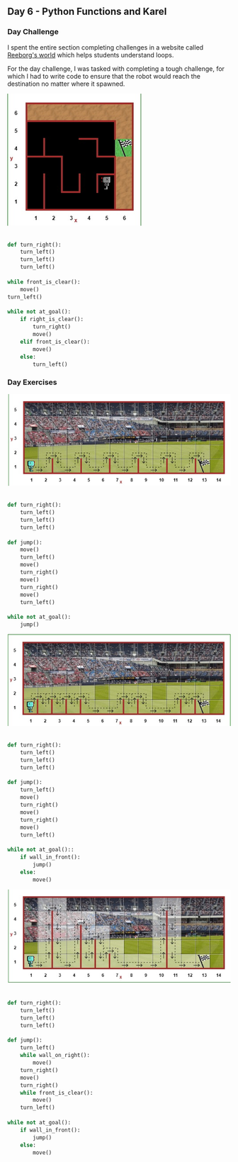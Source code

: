 ## Day 6 - Python Functions and Karel

### Day Challenge

I spent the entire section completing challenges in a website called [Reeborg's world](https://reeborg.ca/index_en.html) which helps students understand loops. 

For the day challenge, I was tasked with completing a tough challenge, for which I had to write code to ensure that the robot would reach the destination no matter where it spawned.

<img src="/Day-06/6-C.jpeg">

```python

def turn_right():
    turn_left()
    turn_left()
    turn_left()
    
while front_is_clear():
    move()
turn_left()

while not at_goal():
    if right_is_clear():
        turn_right()
        move()
    elif front_is_clear():
        move()
    else:
        turn_left()

```
### Day Exercises

<img src="/Day-06/6-1.jpeg">

```python

def turn_right():
    turn_left()
    turn_left()
    turn_left()
    
def jump():
    move()
    turn_left()
    move()
    turn_right()
    move()
    turn_right()
    move()
    turn_left()
    
while not at_goal():
    jump()

```

<img src="/Day-06/6-2.jpeg">

```python

def turn_right():
    turn_left()
    turn_left()
    turn_left()
    
def jump():
    turn_left()
    move()
    turn_right()
    move()
    turn_right()
    move()
    turn_left()
    
while not at_goal()::
    if wall_in_front():
        jump()
    else:
        move()

```

<img src="/Day-06/6-3.jpeg">

```python

def turn_right():
    turn_left()
    turn_left()
    turn_left()
    
def jump():
    turn_left()
    while wall_on_right():
        move()
    turn_right()
    move()
    turn_right()
    while front_is_clear():
        move()
    turn_left()
    
while not at_goal():
    if wall_in_front():
        jump()
    else:
        move()

```

